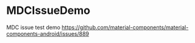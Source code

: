 # MDCIssueDemo
MDC issue test demo
https://github.com/material-components/material-components-android/issues/889
